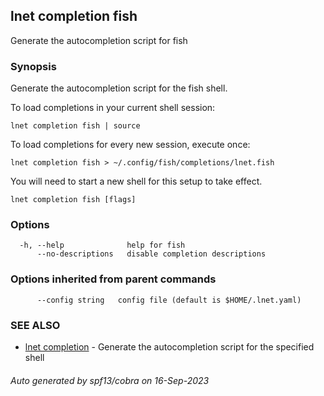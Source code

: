 ## lnet completion fish

Generate the autocompletion script for fish

### Synopsis

Generate the autocompletion script for the fish shell.

To load completions in your current shell session:

	lnet completion fish | source

To load completions for every new session, execute once:

	lnet completion fish > ~/.config/fish/completions/lnet.fish

You will need to start a new shell for this setup to take effect.


```
lnet completion fish [flags]
```

### Options

```
  -h, --help              help for fish
      --no-descriptions   disable completion descriptions
```

### Options inherited from parent commands

```
      --config string   config file (default is $HOME/.lnet.yaml)
```

### SEE ALSO

* [lnet completion](lnet_completion.md)	 - Generate the autocompletion script for the specified shell

###### Auto generated by spf13/cobra on 16-Sep-2023
